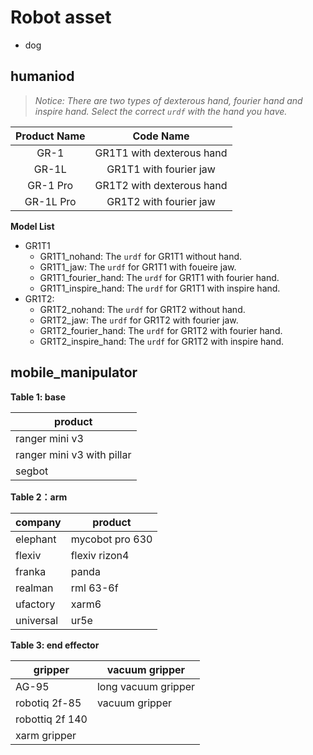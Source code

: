 # Robot asset

- dog
## humaniod

> *Notice: There are two types of dexterous hand, fourier hand and inspire hand. Select the correct `urdf` with the hand you have.*

| Product Name |  Code Name |
| :----------: | :--------: |
|   GR-1       |  GR1T1 with dexterous hand |
|   GR-1L      |  GR1T1 with fourier jaw |
|   GR-1 Pro   |  GR1T2 with dexterous hand |
|   GR-1L Pro  |  GR1T2 with fourier jaw |


**Model List**
- GR1T1
    - GR1T1_nohand: The `urdf` for GR1T1 without hand.
    - GR1T1_jaw: The `urdf` for GR1T1 with foueire jaw.
    - GR1T1_fourier_hand: The `urdf` for GR1T1 with fourier hand.
    - GR1T1_inspire_hand: The `urdf` for GR1T1 with inspire hand.
- GR1T2:
    - GR1T2_nohand: The `urdf` for GR1T2 without hand.
    - GR1T2_jaw: The `urdf` for GR1T2 with fourier jaw.
    - GR1T2_fourier_hand: The `urdf` for GR1T2 with fourier hand.
    - GR1T2_inspire_hand: The `urdf` for GR1T2 with inspire hand.

## mobile_manipulator

**Table 1: base**

|  product                      |
| --------                      |
|  ranger mini v3               | 
|  ranger mini v3 with pillar   |
|  segbot                       |


**Table 2：arm**

| company   |  product         |
| --------  | --------         |
| elephant  | mycobot pro 630  |  
| flexiv    | flexiv rizon4    |
| franka    | panda            |
| realman   | rml 63-6f        |
| ufactory  | xarm6            |
| universal | ur5e             |

**Table 3: end effector**

| gripper          |  vacuum gripper         |
| --------         | --------                |
|  AG-95           |  long vacuum gripper    |  
| robotiq 2f-85    |  vacuum gripper         |
| robottiq 2f 140  |                         |
| xarm gripper     |                         |